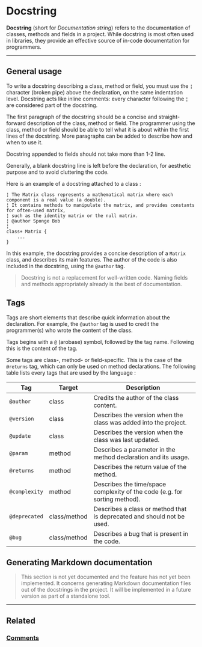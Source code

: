 # Docstring
**Docstring** (short for *Documentation string*) refers to the documentation of classes, methods and fields in a project.
While docstring is most often used in libraries, they provide an effective source of in-code documentation for programmers.


---


## General usage
To write a docstring describing a class, method or field, you must use the `¦` character (broken pipe)
above the declaration, on the same indentation level.
Docstring acts like inline comments: every character following the `¦` are considered part of the docstring.

The first paragraph of the docstring should be a concise and straight-forward description of the class, method or field.
The programmer using the class, method or field should be able to tell what it is about within the first lines of the docstring.
More paragraphs can be added to describe how and when to use it.

Docstring appended to fields should not take more than 1-2 line.

Generally, a blank docstring line is left before the declaration, for aesthetic purpose and
to avoid cluttering the code.

Here is an example of a docstring attached to a class :
```poly
¦ The Matrix class represents a mathematical matrix where each component is a real value (a double).
¦ It contains methods to manipulate the matrix, and provides constants for often-used matrix,
¦ such as the identity matrix or the null matrix.
¦ @author Sponge Bob
¦
class+ Matrix {
    ...
}
```

In this example, the docstring provides a concise description of a `Matrix` class,
and describes its main features. The author of the code is also included in the docstring,
using the `@author` tag.

> Docstring is not a replacement for well-written code.
> Naming fields and methods appropriately already is the best of documentation.


## Tags
Tags are short elements that describe quick information about the declaration.
For example, the `@author` tag is used to credit the programmer(s) who wrote the content of the class.

Tags begins with a `@` (arobase) symbol, followed by the tag name. Following this is the content of the tag.

Some tags are class-, method- or field-specific.
This is the case of the `@returns` tag, which can only be used on method declarations.
The following table lists every tags that are used by the language :

| Tag           | Target       | Description                                                                |
|---------------|--------------|----------------------------------------------------------------------------|
| `@author`     | class        | Credits the author of the class content.                                   |
| `@version`    | class        | Describes the version when the class was added into the project.           |
| `@update`     | class        | Describes the version when the class was last updated.                     |
| `@param`      | method       | Describes a parameter in the method declaration and its usage.             |
| `@returns`    | method       | Describes the return value of the method.                                  |
| `@complexity` | method       | Describes the time/space complexity of the code (e.g. for sorting method). |
| `@deprecated` | class/method | Describes a class or method that is deprecated and should not be used.     |
| `@bug`        | class/method | Describes a bug that is present in the code.                               |


## Generating Markdown documentation

> This section is not yet documented and the feature has not yet been implemented.
> It concerns generating Markdown documentation files out of the docstrings in the project.
> It will be implemented in a future version as part of a standalone tool.


---


## Related
### [Comments](Comments.md)
